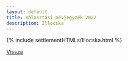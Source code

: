 ```yaml
---
layout: default
title: Választási névjegyzék 2022
description: Illocska
---
```


{% include settlementHTMLs/Illocska.html %}

[Vissza](./)
